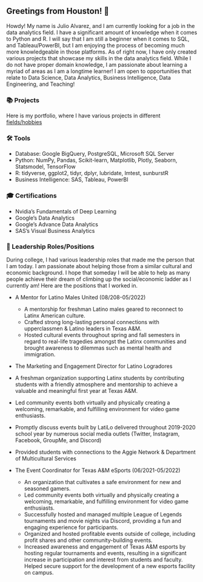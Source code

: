 ## Greetings from Houston! 👋

Howdy! My name is Julio Alvarez, and I am currently looking for a job in the data analytics field. I have a significant amount of knowledge when it comes to Python and R. I will say that I am still a beginner when it comes to SQL, and Tableau/PowerBI, but I am enjoying the process of becoming much more knowledgeable in those platforms. As of right now, I have only created various projects that showcase my skills in the data analytics field. While I do not have proper domain knowledge, I am passionate about learning a myriad of areas as I am a longtime learner! I am open to opportunities that relate to Data Science, Data Analytics, Business Intelligence, Data Engineering, and Teaching!

### 📚 Projects

Here is my portfolio, where I have various projects in different [fields/hobbies](https://github.com/July-to-me/Portfolio) 

### 🛠️ Tools

- Database: Google BigQuery, PostgreSQL, Microsoft SQL Server
- Python: NumPy, Pandas, Scikit-learn, Matplotlib, Plotly, Seaborn, Statsmodel, TensorFlow
- R: tidyverse, ggplot2, tidyr, dplyr, lubridate, lmtest, sunburstR
- Business Intelligence: SAS, Tableau, PowerBI


### 🎓 Certifications

- Nvidia’s Fundamentals of Deep Learning
- Google’s Data Analytics 
- Google’s Advance Data Analytics
- SAS’s Visual Business Analytics

### 🏫 Leadership Roles/Positions

During college, I had various leadership roles that made me the person that I am today. I am passionate about helping those from a similar cultural and economic background. I hope that someday I will be able to help as many people achieve their dream of climbing up the social/economic ladder as I currently am! Here are the positions that I worked in.

- A Mentor for Latino Males United (08/208-05/2022)
  - A mentorship for freshman Latino males geared to reconnect to Latinx American culture.
  - Crafted strong long-lasting personal connections with upperclassmen & Latino leaders in Texas A&M.
  - Hosted cultural events throughout spring and fall semesters in regard to real-life tragedies amongst the Latinx communities and brought awareness to dilemmas such as mental health and immigration.
 
 - The Marketing and Engagement Director for Latino Logradores
  - A freshman organization supporting Latinx students by contributing students with a friendly atmosphere and mentorship to achieve a valuable and meaningful first year at Texas A&M.
  - Led community events both virtually and physically creating a welcoming, remarkable, and fulfilling environment for video game enthusiasts.
  - Promptly discuss events built by LatiLo delivered throughout 2019-2020 school year by numerous social media outlets (Twitter, Instagram, Facebook, GroupMe, and Discord)
  - Provided students with connections to the Aggie Network & Department of Multicultural Services

- The Event Coordinator for Texas A&M eSports (06/2021-05/2022)
  - An organization that cultivates a safe environment for new and seasoned gamers.
  - Led community events both virtually and physically creating a welcoming, remarkable, and fulfilling environment for video game enthusiasts.
  - Successfully hosted and managed multiple League of Legends tournaments and movie nights via Discord, providing a fun and engaging experience for participants.
  - Organized and hosted profitable events outside of college, including profit shares and other community-building events.
  - Increased awareness and engagement of Texas A&M esports by hosting regular tournaments and events, resulting in a significant increase in participation and interest from students and faculty. Helped secure support for the development of a new esports facility on campus.

